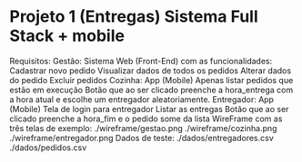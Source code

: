 # Projeto 1 (Entregas) Sistema Full Stack + mobile
Requisitos:
Gestão: Sistema Web (Front-End) com as funcionalidades:
Cadastrar novo pedido
Visualizar dados de todos os pedidos
Alterar dados do pedido
Excluir pedidos
Cozinha: App (Mobile)
Apenas listar pedidos que estão em execução
Botão que ao ser clicado preenche a hora_entrega com a hora atual e escolhe um entregador aleatoriamente.
Entregador: App (Mobile)
Tela de login para entregador
Listar as entregas
Botão que ao ser clicado preenche a hora_fim e o pedido some da lista
WireFrame com as três telas de exemplo:
./wireframe/gestao.png
./wireframe/cozinha.png
./wireframe/entregador.png
Dados de teste:
./dados/entregadores.csv
./dados/pedidos.csv
